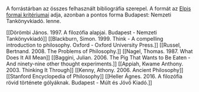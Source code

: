 A forrástárban az összes felhasznált bibliográfia szerepel. A formát az [Elpis formai kritériumai](http://elpis.hu/ElpisFormai.pdf) adja, azonban a pontos forma Budapest: Nemzeti Tankönyvkiadó. lenne.

[[Dörömbi János. 1997. A filozófia alapjai. Budapest - Nemzeti Tankönyvkiadó]]
[[Blackburn, Simon. 1999. Think - A compelling introduction to philosophy. Oxford - Oxford University Press.]]
[[Russel, Bertnand. 2008. The Problems of Philosophy.]]
[[Nagel, Thomas. 1987. What Does It All Mean]]
[[Baggini, Julian. 2006. The Pig That Wants to Be Eaten - And ninety-nine other thought experiments.]]
[[Appiah, Kwame Anthony. 2003. Thinking It Through]]
[[Kenny, Athony. 2006. Ancient Philosophy]]
[[Stanford Encyclopedia of Philosophy]]
[[Heller Ágnes. 2016. A filozófia rövid története gólyáknak. Budapest - Múlt és Jövő Kiadó.]]
